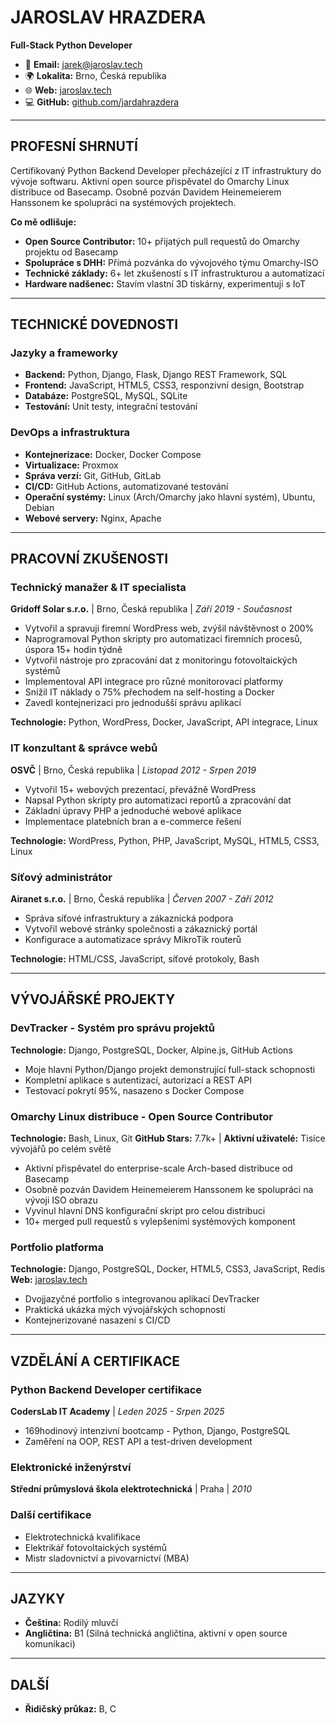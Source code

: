 # JAROSLAV HRAZDERA

**Full-Stack Python Developer**

- 📧 **Email:** [jarek@jaroslav.tech](mailto:jarek@jaroslav.tech)
- 🌍 **Lokalita:** Brno, Česká republika
- 🌐 **Web:** [jaroslav.tech](https://jaroslav.tech)
- 💻 **GitHub:** [github.com/jardahrazdera](https://github.com/jardahrazdera)

---

## PROFESNÍ SHRNUTÍ

Certifikovaný Python Backend Developer přecházející z IT infrastruktury do vývoje softwaru. Aktivní open source přispěvatel do Omarchy Linux distribuce od Basecamp. Osobně pozván Davidem Heinemeierem Hanssonem ke spolupráci na systémových projektech.

**Co mě odlišuje:**

- **Open Source Contributor:** 10+ přijatých pull requestů do Omarchy projektu od Basecamp
- **Spolupráce s DHH:** Přímá pozvánka do vývojového týmu Omarchy-ISO
- **Technické základy:** 6+ let zkušeností s IT infrastrukturou a automatizací
- **Hardware nadšenec:** Stavím vlastní 3D tiskárny, experimentuji s IoT

---

## TECHNICKÉ DOVEDNOSTI

### Jazyky a frameworky

- **Backend:** Python, Django, Flask, Django REST Framework, SQL
- **Frontend:** JavaScript, HTML5, CSS3, responzivní design, Bootstrap
- **Databáze:** PostgreSQL, MySQL, SQLite
- **Testování:** Unit testy, integrační testování

### DevOps a infrastruktura

- **Kontejnerizace:** Docker, Docker Compose
- **Virtualizace:** Proxmox
- **Správa verzí:** Git, GitHub, GitLab
- **CI/CD:** GitHub Actions, automatizované testování
- **Operační systémy:** Linux (Arch/Omarchy jako hlavní systém), Ubuntu, Debian
- **Webové servery:** Nginx, Apache

---

## PRACOVNÍ ZKUŠENOSTI

### Technický manažer & IT specialista

**Gridoff Solar s.r.o.** | Brno, Česká republika | *Září 2019 - Současnost*

- Vytvořil a spravuji firemní WordPress web, zvýšil návštěvnost o 200%
- Naprogramoval Python skripty pro automatizaci firemních procesů, úspora 15+ hodin týdně
- Vytvořil nástroje pro zpracování dat z monitoringu fotovoltaických systémů
- Implementoval API integrace pro různé monitorovací platformy
- Snížil IT náklady o 75% přechodem na self-hosting a Docker
- Zavedl kontejnerizaci pro jednodušší správu aplikací

**Technologie:** Python, WordPress, Docker, JavaScript, API integrace, Linux

### IT konzultant & správce webů

**OSVČ** | Brno, Česká republika | *Listopad 2012 - Srpen 2019*

- Vytvořil 15+ webových prezentací, převážně WordPress
- Napsal Python skripty pro automatizaci reportů a zpracování dat
- Základní úpravy PHP a jednoduché webové aplikace
- Implementace platebních bran a e-commerce řešení

**Technologie:** WordPress, Python, PHP, JavaScript, MySQL, HTML5, CSS3, Linux

### Síťový administrátor

**Airanet s.r.o.** | Brno, Česká republika | *Červen 2007 - Září 2012*

- Správa síťové infrastruktury a zákaznická podpora
- Vytvořil webové stránky společnosti a zákaznický portál
- Konfigurace a automatizace správy MikroTik routerů

**Technologie:** HTML/CSS, JavaScript, síťové protokoly, Bash

---

## VÝVOJÁŘSKÉ PROJEKTY

### DevTracker - Systém pro správu projektů

**Technologie:** Django, PostgreSQL, Docker, Alpine.js, GitHub Actions

- Moje hlavní Python/Django projekt demonstrující full-stack schopnosti
- Kompletní aplikace s autentizací, autorizací a REST API
- Testovací pokrytí 95%, nasazeno s Docker Compose

### Omarchy Linux distribuce - Open Source Contributor

**Technologie:** Bash, Linux, Git
**GitHub Stars:** 7.7k+ | **Aktivní uživatelé:** Tisíce vývojářů po celém světě

- Aktivní přispěvatel do enterprise-scale Arch-based distribuce od Basecamp
- Osobně pozván Davidem Heinemeierem Hanssonem ke spolupráci na vývoji ISO obrazu
- Vyvinul hlavní DNS konfigurační skript pro celou distribuci
- 10+ merged pull requestů s vylepšeními systémových komponent

### Portfolio platforma

**Technologie:** Django, PostgreSQL, Docker, HTML5, CSS3, JavaScript, Redis
**Web:** [jaroslav.tech](https://jaroslav.tech)

- Dvojjazyčné portfolio s integrovanou aplikací DevTracker
- Praktická ukázka mých vývojářských schopností
- Kontejnerizované nasazení s CI/CD

---

## VZDĚLÁNÍ A CERTIFIKACE

### Python Backend Developer certifikace

**CodersLab IT Academy** | *Leden 2025 - Srpen 2025*

- 169hodinový intenzivní bootcamp - Python, Django, PostgreSQL
- Zaměření na OOP, REST API a test-driven development

### Elektronické inženýrství

**Střední průmyslová škola elektrotechnická** | Praha | *2010*

### Další certifikace

- Elektrotechnická kvalifikace
- Elektrikář fotovoltaických systémů
- Mistr sladovnictví a pivovarnictví (MBA)

---

## JAZYKY

- **Čeština:** Rodilý mluvčí
- **Angličtina:** B1 (Silná technická angličtina, aktivní v open source komunikaci)

---

## DALŠÍ

- **Řidičský průkaz:** B, C
